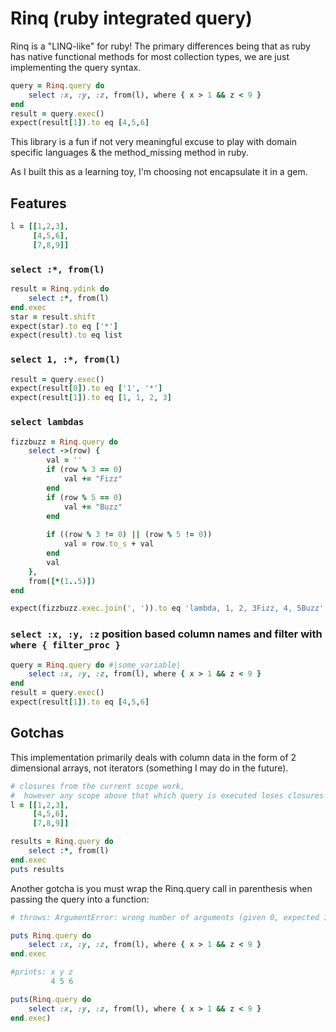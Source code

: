 # Rinq (ruby integrated query)

Rinq is a "LINQ-like" for ruby! The primary differences being that as ruby has native functional methods for most collection types, we are just implementing the query syntax.

```ruby
query = Rinq.query do
    select :x, :y, :z, from(l), where { x > 1 && z < 9 }
end
result = query.exec()
expect(result[1]).to eq [4,5,6]
``` 

This library is a fun if not very meaningful excuse to play with domain specific languages & the method_missing method in ruby. 

As I built this as a learning toy, I'm choosing not encapsulate it in a gem.

## Features

```ruby
l = [[1,2,3],
     [4,5,6],
     [7,8,9]]
```

### `select :*, from(l)`

```ruby
result = Rinq.ydink do
    select :*, from(l)
end.exec
star = result.shift
expect(star).to eq ['*']
expect(result).to eq list
```

### `select 1, :*, from(l)`

```ruby
result = query.exec()
expect(result[0]).to eq ['1', '*']
expect(result[1]).to eq [1, 1, 2, 3]
```

### `select lambdas`
```ruby
fizzbuzz = Rinq.query do
    select ->(row) {
        val = ''
        if (row % 3 == 0)
            val += "Fizz"
        end
        if (row % 5 == 0)
            val += "Buzz"
        end
        
        if ((row % 3 != 0) || (row % 5 != 0))
            val = row.to_s + val
        end
        val
    },
    from([*(1..5)])
end

expect(fizzbuzz.exec.join(', ')).to eq 'lambda, 1, 2, 3Fizz, 4, 5Buzz'
```

### `select :x, :y, :z` position based column names and filter with `where { filter_proc }`

```ruby
query = Rinq.query do #|some_variable|
    select :x, :y, :z, from(l), where { x > 1 && z < 9 }
end
result = query.exec()
expect(result[1]).to eq [4,5,6]
```

### 

## Gotchas

This implementation primarily deals with column data in the form of 2 dimensional arrays, not iterators (something I may do in the future).

```ruby
# closures from the current scope work, 
#  however any scope above that which query is executed loses closures due to instance_eval!
l = [[1,2,3],
     [4,5,6],
     [7,8,9]]

results = Rinq.query do
    select :*, from(l)
end.exec
puts results
```

Another gotcha is you must wrap the Rinq.query call in parenthesis when passing the query into a function:

```ruby
# throws: ArgumentError: wrong number of arguments (given 0, expected 1..3)

puts Rinq.query do
    select :x, :y, :z, from(l), where { x > 1 && z < 9 }
end.exec

#prints: x y z
         4 5 6

puts(Rinq.query do
    select :x, :y, :z, from(l), where { x > 1 && z < 9 }
end.exec)
```